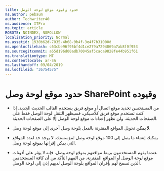 ```yaml
---
title: حدود وقيود موقع لوحة الوصل
ms.author: pebaum
author: Techwriter40
ms.audience: ITPro
ms.topic: article
ROBOTS: NOINDEX, NOFOLLOW
localization_priority: Normal
ms.assetid: 1930b62d-7035-4b68-9b4f-3e4f7b31000d
ms.openlocfilehash: c63cbe96f95bf4d1ce279a7294069a7ab8f0f953
ms.sourcegitcommit: a65d196d00adb70045af5caca9828fe44b951f61
ms.translationtype: MT
ms.contentlocale: ar-SA
ms.lasthandoff: 09/04/2019
ms.locfileid: "36754575"
---
```

# <a name="sharepoint-hub-site-limits-and-restrictions"></a>حدود موقع لوحة وصل SharePoint وقيوده

- من المستحسن تحديد موقع اتصال أو موقع فريق يستخدم القالب الحديث الجديد. إذا كنت تستخدم موقع فريق كلاسيكي، فسيظهر التنقل لوحة الوصل فقط على الصفحات الحديثة، ولن تظهر إعدادات موقع لوحة الوصل إلا على الصفحات الحديثة.

- **لا يمكن** تحويل المواقع المقترنة بالفعل بلوحة وصل أخرى إلى موقع لوحة وصل. 

- يمكنك إنشاء ما يصل إلى 100 موقع لوحة وصل لمؤسستك. لا يوجد حد لعدد المواقع التي يمكن إقرانها بموقع لوحة وصل.

- عندما يقوم المستخدمون بربط مواقعهم بموقع لوحة وصل، فإنه لا يؤثر على أذونات موقع لوحة الوصل أو المواقع المقترنة. من المهم التأكد من أن كافة المستخدمين الذين تسمح لهم بإقران المواقع بلوحة الوصل لديهم إذن إلى لوحة الوصل.



